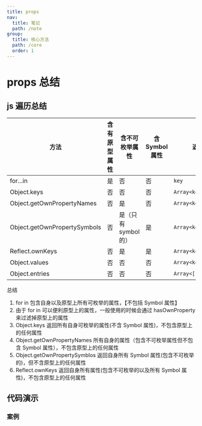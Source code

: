 ```yaml
---
title: props
nav:
  title: 笔记
  path: /note
group:
  title: 核心方法
  path: /core
  order: 1
---
```


# props 总结

## js 遍历总结

| 方法                         | 含有原型属性 | 含不可枚举属性       | 含 Symbol 属性 | 返回值               |
| ---------------------------- | ------------ | -------------------- | -------------- | -------------------- |
| for...in                     | 是           | 否                   | 否             | `key`                |
| Object.keys                  | 否           | 否                   | 否             | `Array<key>`         |
| Object.getOwnPropertyNames   | 否           | 是                   | 否             | `Array<key>`         |
| Object.getOwnPropertySymbols | 否           | 是（只有 symbol 的） | 是             | `Array<key> `        |
| Reflect.ownKeys              | 否           | 是                   | 是             | `Array<key>`         |
| Object.values                | 否           | 否                   | 否             | `Array<key>`         |
| Object.entries               | 否           | 否                   | 否             | `Array<[key,value]>` |

总结

1. for in 包含自身以及原型上所有可枚举的属性，【不包括 Symbol 属性】
2. 由于 for in 可以便利原型上的属性，一般使用的时候会通过 hasOwnProperty 来过滤掉原型上的属性
3. Object.keys 返回所有自身可枚举的属性(不含 Symbol 属性)，不包含原型上的任何属性
4. Object.getOwnPropertyNames 所有自身的属性（包含不可枚举属性但不包含 Symbol 属性），不包含原型上的任何属性
5. Object.getOwnPropertySymblos 返回自身所有 Symbol 属性(包含不可枚举的)，但不含原型上的任何属性
6. Reflect.ownKeys 返回自身所有属性(包含不可枚举的以及所有 Symbol 属性)，不包含原型上的任何属性

## 代码演示

### 案例

<code src="./demo/demo1.tsx" />
